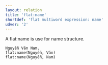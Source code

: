```yaml
---
layout: relation
title: 'flat:name'
shortdef: 'flat multiword expression: name'
udver: '2'
---
```


A flat:name is use for name structure.

~~~ sdparse
Nguyễn Văn Nam. 
flat:name(Nguyễn, Văn)
flat:name(Nguyễn, Nam)
~~~

<!-- Interlanguage links updated Út 9. května 2023, 20:04:16 CEST -->
